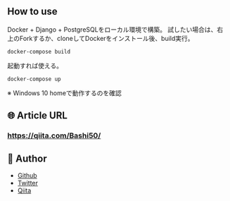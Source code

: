 ## How to use
Docker + Django + PostgreSQLをローカル環境で構築。
試したい場合は、右上のForkするか、cloneしてDockerをインストール後、build実行。

```
docker-compose build
```

起動すれば使える。

```
docker-compose up
```

※ Windows 10 homeで動作するのを確認

## 🌐 Article URL

### **https://qiita.com/Bashi50/**

## 👀 Author

- [Github](https://github.com/kohishibashi)
- [Twitter](https://twitter.com/YukkuriProgram)
- [Qiita](https://qiita.com/Bashi50)